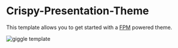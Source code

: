 # Crispy-Presentation-Theme

This template allows you to get started with a [FPM](https://fpm.dev) powered theme.

![giggle template](static/crispy.png)


